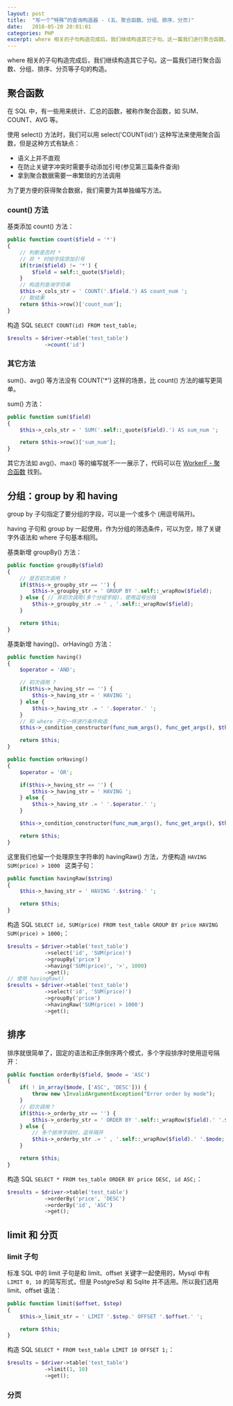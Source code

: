 ```yaml
---
layout: post
title:  "写一个“特殊”的查询构造器 - (五、聚合函数、分组、排序、分页)"
date:   2018-05-20 20:01:01
categories: PHP
excerpt: where 相关的子句构造完成后，我们继续构造其它子句。这一篇我们进行聚合函数、分组、排序、分页等子句的构造。
---
```


where 相关的子句构造完成后，我们继续构造其它子句。这一篇我们进行聚合函数、分组、排序、分页等子句的构造。

## 聚合函数

在 SQL 中，有一些用来统计、汇总的函数，被称作聚合函数，如 SUM、COUNT、AVG 等。

使用 select() 方法时，我们可以用 select('COUNT(id)') 这种写法来使用聚合函数，但是这种方式有缺点：
- 语义上并不直观
- 在防止关键字冲突时需要手动添加引号(参见第三篇条件查询)
- 拿到聚合数据需要一串繁琐的方法调用

为了更方便的获得聚合数据，我们需要为其单独编写方法。

### count() 方法

基类添加 count() 方法：

```php
public function count($field = '*')
{
    // 判断是否时 * 
    // 非 * 时给字段添加引号
    if(trim($field) != '*') {
        $field = self::_quote($field);
    }
    // 构造列查询字符串
    $this->_cols_str = ' COUNT('.$field.') AS count_num ';
    // 取结果
    return $this->row()['count_num'];
}
```

构造 SQL `SELECT COUNT(id) FROM test_table;`

```php
$results = $driver->table('test_table')
            ->count('id')
```

### 其它方法

sum()、avg() 等方法没有 COUNT('*') 这样的场景，比 count() 方法的编写更简单。

sum() 方法：

```php
public function sum($field)
{
    $this->_cols_str = ' SUM('.self::_quote($field).') AS sum_num ';

    return $this->row()['sum_num'];
}
```

其它方法如 avg()、max() 等的编写就不一一展示了，代码可以在 [WorkerF - 聚合函数](https://github.com/wazsmwazsm/WorkerF/blob/master/src/WorkerF/DB/Drivers/PDODriver.php#L1321) 找到。


## 分组：group by 和 having

group by 子句指定了要分组的字段，可以是一个或多个 (用逗号隔开)。

having 子句和 group by 一起使用，作为分组的筛选条件，可以为空，除了关键字外语法和 where 子句基本相同。

基类新增 groupBy() 方法：

```php
public function groupBy($field)
{
    // 是否初次调用 ?
    if($this->_groupby_str == '') {
        $this->_groupby_str = ' GROUP BY '.self::_wrapRow($field);
    } else { // 非初次调用(多个分组字段)，使用逗号分隔
        $this->_groupby_str .= ' , '.self::_wrapRow($field);
    }

    return $this;
}
```
基类新增 having()、orHaving() 方法：

```php
public function having()
{
    $operator = 'AND';

    // 初次调用 ?
    if($this->_having_str == '') {
        $this->_having_str = ' HAVING ';
    } else {
        $this->_having_str .= ' '.$operator.' ';
    }
    // 和 where 子句一样进行条件构造
    $this->_condition_constructor(func_num_args(), func_get_args(), $this->_having_str);

    return $this;
}

public function orHaving()
{
    $operator = 'OR';

    if($this->_having_str == '') {
        $this->_having_str = ' HAVING ';
    } else {
        $this->_having_str .= ' '.$operator.' ';
    }

    $this->_condition_constructor(func_num_args(), func_get_args(), $this->_having_str);

    return $this;
}
```

这里我们也留一个处理原生字符串的 havingRaw() 方法，方便构造 `HAVING SUM(price) > 1000 ` 这类子句：

```php
public function havingRaw($string)
{
    $this->_having_str = ' HAVING '.$string.' ';

    return $this;
}
```

构造 SQL `SELECT id, SUM(price) FROM test_table GROUP BY price HAVING SUM(price) > 1000;`：

```php
$results = $driver->table('test_table')
            ->select('id', 'SUM(price)')
            ->groupBy('price')
            ->having('SUM(price)', '>', 1000)
            ->get();
// 使用 havingRaw()
$results = $driver->table('test_table')
            ->select('id', 'SUM(price)')
            ->groupBy('price')
            ->havingRaw('SUM(price) > 1000')
            ->get();
```

## 排序

排序就很简单了，固定的语法和正序倒序两个模式，多个字段排序时使用逗号隔开：

```php
public function orderBy($field, $mode = 'ASC')
{
    if( ! in_array($mode, ['ASC', 'DESC'])) {
        throw new \InvalidArgumentException("Error order by mode");
    }
    // 初次调用？
    if($this->_orderby_str == '') {
        $this->_orderby_str = ' ORDER BY '.self::_wrapRow($field).' '.$mode;
    } else {
        // 多个排序字段时，逗号隔开
        $this->_orderby_str .= ' , '.self::_wrapRow($field).' '.$mode;
    }

    return $this;
}
```

构造 SQL `SELECT * FROM tes_table ORDER BY price DESC, id ASC;`：

```php
$results = $driver->table('test_table')
            ->orderBy('price', 'DESC')
            ->orderBy('id', 'ASC')
            ->get();
```

## limit 和 分页

### limit 子句

标准 SQL 中的 limit 子句是和 limit、offset 关键字一起使用的，Mysql 中有 `LIMIT 0, 10` 的简写形式，但是 PostgreSql 和 Sqlite 并不适用。所以我们选用 limit、offset 语法：

```php
public function limit($offset, $step)
{
    $this->_limit_str = ' LIMIT '.$step.' OFFSET '.$offset.' ';

    return $this;
}
```

构造 SQL `SELECT * FROM test_table LIMIT 10 OFFSET 1;`：

```php
$results = $driver->table('test_table')
            ->limit(1, 10)
            ->get();
```

### 分页


